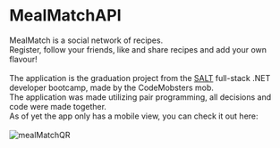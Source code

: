 # MealMatchAPI

MealMatch is a social network of recipes.<br>
Register, follow your friends, like and share recipes and add your own flavour!<br>
<br>
The application is the graduation project from the <a target="_blank" href="https://www.salt.dev/" >SALT</a> full-stack .NET developer bootcamp, made by the CodeMobsters mob.<br>
The application was made utilizing pair programming, all decisions and code were made together.<br>
As of yet the app only has a mobile view, you can check it out here:<br><br>
![mealMatchQR](https://user-images.githubusercontent.com/39024066/235314832-290069aa-69ab-4f9e-bc31-704e3c1fadfc.jpg)
